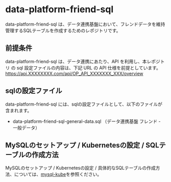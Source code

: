 # data-platform-friend-sql 
data-platform-friend-sql は、データ連携基盤において、フレンドデータを維持管理するSQLテーブルを作成するためのレポジトリです。  

## 前提条件  
data-platform-friend-sql は、データ連携にあたり、API を利用し、本レポジトリ の sql 設定ファイルの内容は、下記 URL の API 仕様を前提としています。  
https://api.XXXXXXXX.com/api/OP_API_XXXXXXX_XXX/overview 

## sqlの設定ファイル  
data-platform-friend-sql には、sqlの設定ファイルとして、以下のファイルが含まれます。 

* data-platform-friend-sql-general-data.sql （データ連携基盤 フレンド - 一般データ）  

## MySQLのセットアップ / Kubernetesの設定 / SQLテーブルの作成方法  
MySQLのセットアップ / Kubernetesの設定 / 具体的なSQLテーブルの作成方法、については、[mysql-kube](https://github.com/latonaio/mysql-kube)を参照ください。
